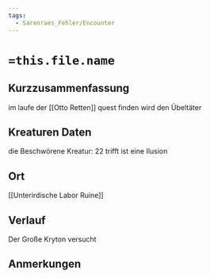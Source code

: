 ```yaml
---
tags:
  - Sarenraes_Fehler/Encounter
---
```

# `=this.file.name`
## Kurzzusammenfassung
im laufe der [[Otto Retten]] quest finden wird den Übeltäter

## Kreaturen Daten
die Beschwörene Kreatur:
22 trifft
ist eine Ilusion

## Ort
[[Unterirdische Labor Ruine]]

## Verlauf


Der Große Kryton versucht 

## Anmerkungen
